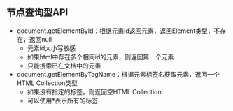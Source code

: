 ## 节点查询型API

* document.getElementById：根据元素id返回元素，返回Element类型，不存在，返回null
  * 元素id大小写敏感
  * 如果html中存在多个相同id的元素，则返回第一个元素
  * 只能搜索已在文档中的元素
* document.getElementByTagName：根据元素标签名获取元素，返回一个HTML Collection类型
  * 如果没有指定的标签，则返回空HTML Collection
  * 可以使用\*表示所有的标签



